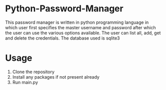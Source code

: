 # Python-Password-Manager
This password manager is written in python programming language in which user first specifies the master username and password after which the user can use the various options available.
The user can list all, add, get and delete the credentials.
The database used is sqlite3
# Usage
1. Clone the repository
2. Install any packages if not present already
3. Run main.py
